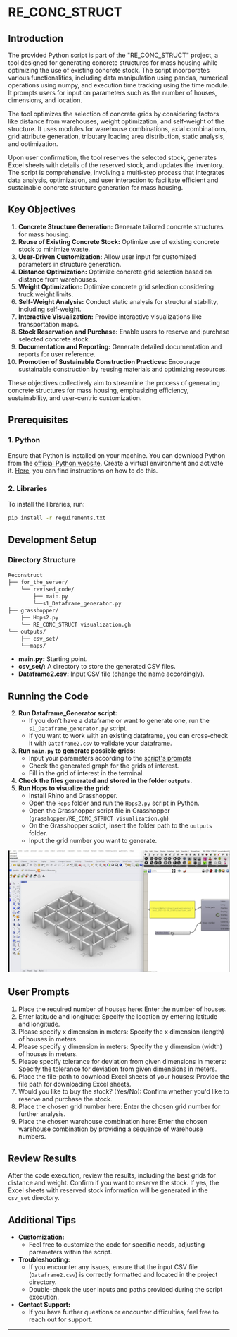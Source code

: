 # RE_CONC_STRUCT

## Introduction

The provided Python script is part of the "RE_CONC_STRUCT" project, a tool designed for generating concrete structures for mass housing while optimizing the use of existing concrete stock. The script incorporates various functionalities, including data manipulation using pandas, numerical operations using numpy, and execution time tracking using the time module. It prompts users for input on parameters such as the number of houses, dimensions, and location.

The tool optimizes the selection of concrete grids by considering factors like distance from warehouses, weight optimization, and self-weight of the structure. It uses modules for warehouse combinations, axial combinations, grid attribute generation, tributary loading area distribution, static analysis, and optimization.

Upon user confirmation, the tool reserves the selected stock, generates Excel sheets with details of the reserved stock, and updates the inventory. The script is comprehensive, involving a multi-step process that integrates data analysis, optimization, and user interaction to facilitate efficient and sustainable concrete structure generation for mass housing.

## Key Objectives

1. **Concrete Structure Generation:** Generate tailored concrete structures for mass housing.
2. **Reuse of Existing Concrete Stock:** Optimize use of existing concrete stock to minimize waste.
3. **User-Driven Customization:** Allow user input for customized parameters in structure generation.
4. **Distance Optimization:** Optimize concrete grid selection based on distance from warehouses.
5. **Weight Optimization:** Optimize concrete grid selection considering truck weight limits.
6. **Self-Weight Analysis:** Conduct static analysis for structural stability, including self-weight.
7. **Interactive Visualization:** Provide interactive visualizations like transportation maps.
8. **Stock Reservation and Purchase:** Enable users to reserve and purchase selected concrete stock.
9. **Documentation and Reporting:** Generate detailed documentation and reports for user reference.
10. **Promotion of Sustainable Construction Practices:** Encourage sustainable construction by reusing materials and optimizing resources.

These objectives collectively aim to streamline the process of generating concrete structures for mass housing, emphasizing efficiency, sustainability, and user-centric customization.

## Prerequisites

### 1. Python

Ensure that Python is installed on your machine. You can download Python from the [official Python website](https://www.python.org/downloads/).
Create a virtual environment and activate it. [Here](https://docs.python.org/3/library/venv.html), you can find instructions on how to do this.

### 2. Libraries

To install the libraries, run:

```bash
pip install -r requirements.txt
```

## Development Setup

### Directory Structure

```plaintext
Reconstruct
├── for_the_server/
    └── revised_code/
        ├── main.py
        └──s1_Dataframe_generator.py
├── grasshopper/ 
    ├── Hops2.py
    └── RE_CONC_STRUCT visualization.gh
└── outputs/
    ├── csv_set/
    └──maps/
```

- **main.py:** Starting point.
- **csv_set/:** A directory to store the generated CSV files.
- **Dataframe2.csv:** Input CSV file (change the name accordingly).


## Running the Code

2. **Run Dataframe_Generator script:**
   - If you don’t have a dataframe or want to generate one, run the `s1_Dataframe_generator.py` script.
   - If you want to work with an existing dataframe, you can cross-check it with `Dataframe2.csv` to validate your dataframe.
3. **Run `main.py` to generate possible grids:**
   - Input your parameters according to the [script's prompts](#User-Prompts)
   - Check the generated graph for the grids of interest.
   - Fill in the grid of interest in the terminal.
4. **Check the files generated and stored in the folder `outputs`.**
5. **Run Hops to visualize the grid:**
   - Install Rhino and Grasshopper.
   - Open the `Hops` folder and run the `Hops2.py` script in Python.
   - Open the Grasshopper script file in Grasshopper (`grasshopper/RE_CONC_STRUCT visualization.gh`)
   - On the Grasshopper script, insert the folder path to the `outputs` folder.
   - Input the grid number you want to generate.

<p align="center">
<img src="grasshopper.jpg" alt="drawing" width="600"/>
</p>


## User Prompts

1. Place the required number of houses here: Enter the number of houses.
2. Enter latitude and longitude: Specify the location by entering latitude and longitude.
3. Please specify x dimension in meters: Specify the x dimension (length) of houses in meters.
4. Please specify y dimension in meters: Specify the y dimension (width) of houses in meters.
5. Please specify tolerance for deviation from given dimensions in meters: Specify the tolerance for deviation from given dimensions in meters.
6. Place the file-path to download Excel sheets of your houses: Provide the file path for downloading Excel sheets.
7. Would you like to buy the stock? (Yes/No): Confirm whether you'd like to reserve and purchase the stock.
8. Place the chosen grid number here: Enter the chosen grid number for further analysis.
9. Place the chosen warehouse combination here: Enter the chosen warehouse combination by providing a sequence of warehouse numbers.

## Review Results

After the code execution, review the results, including the best grids for distance and weight. Confirm if you want to reserve the stock. If yes, the Excel sheets with reserved stock information will be generated in the `csv_set` directory.

## Additional Tips

- **Customization:**
  - Feel free to customize the code for specific needs, adjusting parameters within the script.
- **Troubleshooting:**
  - If you encounter any issues, ensure that the input CSV file (`Dataframe2.csv`) is correctly formatted and located in the project directory.
  - Double-check the user inputs and paths provided during the script execution.
- **Contact Support:**
  - If you have further questions or encounter difficulties, feel free to reach out for support.

---